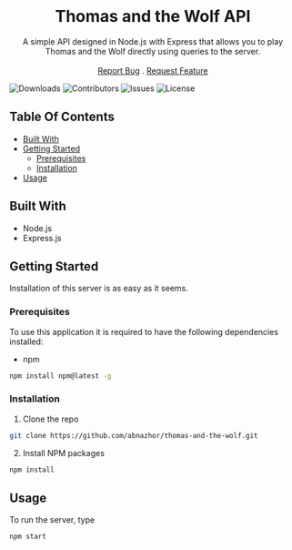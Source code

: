 <br/>
<p align="center">
  <h1 align="center">Thomas and the Wolf API</h1>

  <p align="center">
    A simple API designed in Node.js with Express that allows you to play Thomas and the Wolf directly using queries to the server.
    <br/>
    <br/>
    <a href="https://github.com/abnazhor/thomas-and-the-wolf/issues">Report Bug</a>
    .
    <a href="https://github.com/abnazhor/thomas-and-the-wolf/issues">Request Feature</a>
  </p>
</p>

![Downloads](https://img.shields.io/github/downloads/abnazhor/thomas-and-the-wolf/total) ![Contributors](https://img.shields.io/github/contributors/abnazhor/thomas-and-the-wolf?color=dark-green) ![Issues](https://img.shields.io/github/issues/abnazhor/thomas-and-the-wolf) ![License](https://img.shields.io/github/license/abnazhor/thomas-and-the-wolf) 

## Table Of Contents

* [Built With](#built-with)
* [Getting Started](#getting-started)
  * [Prerequisites](#prerequisites)
  * [Installation](#installation)
* [Usage](#usage)

## Built With

* Node.js
* Express.js

## Getting Started

Installation of this server is as easy as it seems.

### Prerequisites

To use this application it is required to have the following dependencies installed:

* npm

```sh
npm install npm@latest -g
```

### Installation

1. Clone the repo

```sh
git clone https://github.com/abnazhor/thomas-and-the-wolf.git
```

2. Install NPM packages

```sh
npm install
```

## Usage

To run the server, type
```sh
npm start
```